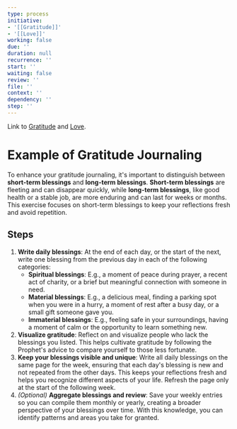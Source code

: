 ```yaml
---
type: process
initiative:
- '[[Gratitude]]'
- '[[Love]]'
working: false
due: ''
duration: null
recurrence: ''
start: ''
waiting: false
review: ''
file: ''
context: ''
dependency: ''
step: ''
---
```


Link to [Gratitude](Initiatives/good%20traits/Gratitude.md) and [Love](Initiatives/good%20traits/Love.md).

# Example of Gratitude Journaling

To enhance your gratitude journaling, it's important to distinguish between **short-term blessings** and **long-term blessings**. **Short-term blessings** are fleeting and can disappear quickly, while **long-term blessings**, like good health or a stable job, are more enduring and can last for weeks or months. This exercise focuses on short-term blessings to keep your reflections fresh and avoid repetition.

## Steps

1. **Write daily blessings**:
   At the end of each day, or the start of the next, write one blessing from the previous day in each of the following categories:
	* **Spiritual blessings**: E.g., a moment of peace during prayer, a recent act of charity, or a brief but meaningful connection with someone in need.
	* **Material blessings**: E.g., a delicious meal, finding a parking spot when you were in a hurry, a moment of rest after a busy day, or a small gift someone gave you.
	* **Immaterial blessings**: E.g., feeling safe in your surroundings, having a moment of calm or the opportunity to learn something new.
2. **Visualize gratitude**:
   Reflect on and visualize people who lack the blessings you listed. This helps cultivate gratitude by following the Prophet's advice to compare yourself to those less fortunate.
3. **Keep your blessings visible and unique**: Write all daily blessings on the same page for the week, ensuring that each day's blessing is new and not repeated from the other days. This keeps your reflections fresh and helps you recognize different aspects of your life. Refresh the page only at the start of the following week.
4. *(Optional)* **Aggregate blessings and review**:
   Save your weekly entries so you can compile them monthly or yearly, creating a broader perspective of your blessings over time. With this knowledge, you can identify patterns and areas you take for granted.